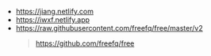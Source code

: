 ﻿- https://jiang.netlify.com
- https://iwxf.netlify.app
- https://raw.githubusercontent.com/freefq/free/master/v2
  > https://github.com/freefq/free